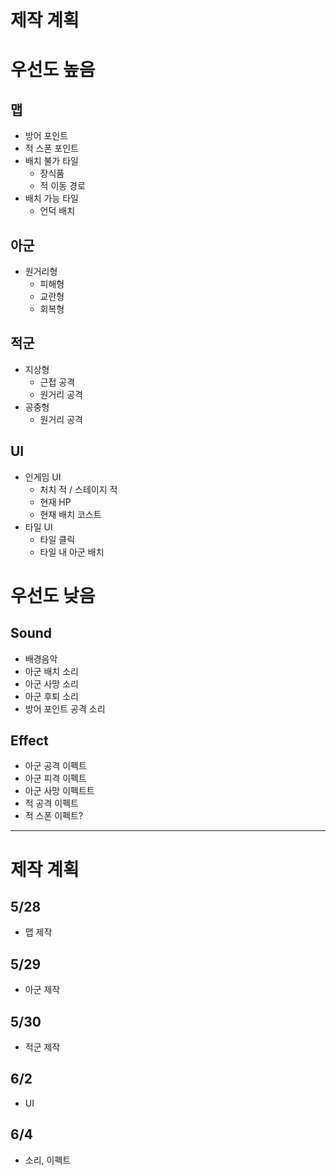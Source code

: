 # 제작 계획
# 우선도 높음
## 맵
- 방어 포인트
- 적 스폰 포인트
- 배치 불가 타일
  - 장식품
  - 적 이동 경로
- 배치 가능 타일
  - 언덕 배치
## 아군
- 원거리형
    - 피해형
    - 교란형
    - 회복형
## 적군
- 지상형
    - 근접 공격
    - 원거리 공격
- 공중형
    - 원거리 공격
## UI
- 인게임 UI
    - 처치 적 / 스테이지 적
    - 현재 HP
    - 현재 배치 코스트
- 타일 UI
    - 타일 클릭
    - 타일 내 아군 배치
# 우선도 낮음
## Sound
- 배경음악
- 아군 배치 소리
- 아군 사망 소리
- 아군 후퇴 소리
- 방어 포인트 공격 소리
## Effect
- 아군 공격 이펙트
- 아군 피격 이펙트
- 아군 사망 이펙트트
- 적 공격 이펙트
- 적 스폰 이펙트?
***
# 제작 계획
## 5/28
- 맵 제작
## 5/29
- 아군 제작
## 5/30
- 적군 제작
## 6/2
- UI
## 6/4
- 소리, 이펙트